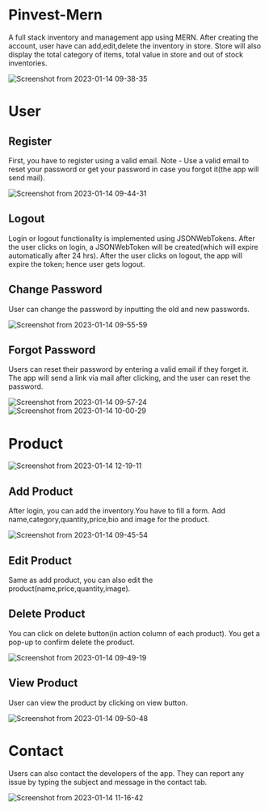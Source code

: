 # Pinvest-Mern
A full stack inventory and management app using MERN. After creating the account, user have can add,edit,delete the inventory in store. Store will also display the total category of items, total value in store and out of stock inventories.

![Screenshot from 2023-01-14 09-38-35](https://user-images.githubusercontent.com/63155782/212449995-2466cea2-dc49-472d-a7be-2683b78922b2.png)

# User

## Register
First, you have to register using a valid email. 
Note - Use a valid email to reset your password or get your password in case you forgot it(the app will send mail).

![Screenshot from 2023-01-14 09-44-31](https://user-images.githubusercontent.com/63155782/212450168-ac6e3095-f7ad-4ff6-82dc-d607b7aec03a.png)

## Logout
Login or logout functionality is implemented using JSONWebTokens. After the user clicks on login, a JSONWebToken will be created(which will expire automatically after 24 hrs). After the user clicks on logout, the app will expire the token; hence user gets logout.

## Change Password
User can change the password by inputting the old and new passwords.

![Screenshot from 2023-01-14 09-55-59](https://user-images.githubusercontent.com/63155782/212450543-fe4854df-9d7c-489e-b7e6-9d4d677b5580.png)

## Forgot Password
Users can reset their password by entering a valid email if they forget it. The app will send a link via mail after clicking, and the user can reset the password.

![Screenshot from 2023-01-14 09-57-24](https://user-images.githubusercontent.com/63155782/212450593-c15fd9b2-b964-45bc-835c-0433842c5913.png)
![Screenshot from 2023-01-14 10-00-29](https://user-images.githubusercontent.com/63155782/212450672-8fc5aac1-f032-492f-98ae-d110b22b4883.png)


# Product
![Screenshot from 2023-01-14 12-19-11](https://user-images.githubusercontent.com/63155782/212459841-bf0a5cbc-7c04-406d-8160-90958dc78981.png)


## Add Product
After login, you can add the inventory.You have to fill a form. Add name,category,quantity,price,bio and image for the product.

![Screenshot from 2023-01-14 09-45-54](https://user-images.githubusercontent.com/63155782/212450252-33ceb0b8-49ec-4b7a-8b08-a17d4d82c09f.png)

## Edit Product
Same as add product, you can also edit the product(name,price,quantity,image).

## Delete Product
You can click on delete button(in action column of each product). You get a pop-up to confirm delete the product.

![Screenshot from 2023-01-14 09-49-19](https://user-images.githubusercontent.com/63155782/212450346-02ff9010-fac7-4d80-9195-a75f9d2348c0.png)

## View Product
User can view the product by clicking on view button.

![Screenshot from 2023-01-14 09-50-48](https://user-images.githubusercontent.com/63155782/212450411-d9bae43c-1c50-43ec-99d7-a508de428c00.png)

# Contact 
Users can also contact the developers of the app. They can report any issue by typing the subject and message in the contact tab.

![Screenshot from 2023-01-14 11-16-42](https://user-images.githubusercontent.com/63155782/212457912-c833f003-0ab2-43f5-b4d8-f29bf4f588d5.png)

